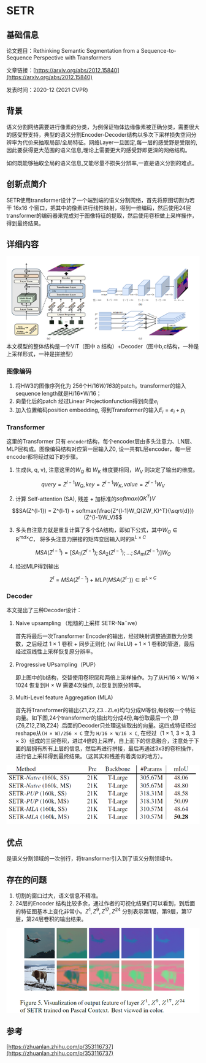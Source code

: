 # SETR

## 基础信息

论文题目：Rethinking Semantic Segmentation from a Sequence-to-Sequence Perspective with Transformers

文章链接：[https://arxiv.org/abs/2012.15840](https://arxiv.org/abs/2012.15840)

发表时间：2020-12 (2021 CVPR)

## 背景

语义分割网络需要进行像素的分类，为例保证物体边缘像素被正确分类，需要很大的感受野支持，典型的语义分割Encoder-Decoder结构以多次下采样损失空间分辨率为代价来抽取局部/全局特征。网络Layer一旦固定,每一层的感受野是受限的,因此要获得更大范围的语义信息,理论上需要更大的感受野即更深的网络结构。

如何既能够抽取全局的语义信息,又能尽量不损失分辨率,一直是语义分割的难点。

## 创新点简介
SETR使用transformer设计了一个端到端的语义分割网络，首先将原图切割为若干 16x16 个窗口，把其中的像素进行线性映射，得到一维编码，然后使用24层transformer的编码器来完成对于图像特征的提取，然后使用卷积做上采样操作，得到最终结果。

## 详细内容
![](../../../img/article/2022-03-11-14-59-06.png)
本文模型的整体结构是一个ViT（图中 a 结构）+Decoder（图中b,c结构，一种是上采样形式，一种是拼接型）

### 图像编码
1. 将H*W*3的图像序列化为 256个H/16*W/16*3的patch。transformer的输入sequence length就是H/16*W/16；
2. 向量化后的patch 经过Linear Projectionfunction得到向量$e_i$
3. 加入位置编码position embedding, 得到Transformer的输入$E_i = e_i + p_i$

### Transformer
这里的Transformer 只有 `encoder`结构，每个encoder层由多头注意力、LN层、MLP层构成。图像编码结构对应第一层输入$Z0$, 设一共有L层encoder，每一层encoder都将经过如下的步骤。
1. 生成(k, q, v), 注意这里的$W_Q$ 和 $W_K$ 维度要相同，$W_V$ 则决定了输出的维度。
   
$$query=Z^{l-1}W_Q, key=Z^{l-1}W_K, value=Z^{l-1}W_V$$

2. 计算 Self-attention (SA), 残差 + 加标准的$softmax(QK^T)V$

$$SA(Z^{l-1}) = Z^{l-1} + softmax(\frac{Z^{l-1}W_Q(ZW_K)^T}{\sqrt{d}})(Z^{l-1}W_V)$$

3. 多头自注意力就是重复计算了多个SA结构，即如下公式，其中$W_O \in \mathbb{R}^{md\times}C$， 将多头注意力拼接的矩阵变回输入时的$\mathbb{R}^{L\times C}$

$$MSA(Z^{l-1}) = [SA_1(Z^{l-1}); SA_2(Z^{l-1});... ; SA_m(Z^{l-1})]W_O$$ 

4. 经过MLP得到输出

$$Z^l = MSA(Z^{l-1}) + MLP(MSA(Z^{l-})) \in \mathbb{R}^{L \times C}$$

### Decoder
本文提出了三种Decoder设计：
1. Naive upsampling （粗糙的上采样 SETR-Na¨ıve）

   首先将最后一次Transformer Encoder的输出，经过映射调整通道数为分类数，之后经过 1 × 1 卷积 + 同步正则化 (w/ ReLU) + 1 × 1 卷积的管道，最后经过双线性上采样恢复原分辨率。

2. Progressive UPsampling（PUP）
   
   即上图中的b结构，交替使用卷积层和两倍上采样操作。为了从H/16 × W/16 × 1024 恢复到H × W 需要4次操作, 以恢复到原分辨率。

3. Multi-Level feature Aggregation (MLA)
   
   首先将Transformer的输出{Z1,Z2,Z3…ZLe}均匀分成M等份,每份取一个特征向量。如下图,24个transformer的输出均分成4份,每份取最后一个,即{Z6,Z12,Z18,Z24} .后面的Decoder只处理这些取出的向量。这四成特征经过reshape从`(H × W)/256 × C` 变为 `H/16 × W/16 × C`, 在经过（1 × 1, 3 × 3, 3 × 3）组成的三层卷积，进过4倍的上采样，自上而下的信息融合，注意处于下面的层拥有所有上层的信息，然后再进行拼接，最后再通过3x3的卷积操作，进行倍上采样得到最终结果。（这其实和残差有着类似的地方）。

![](../../../img/article/2022-04-01-13-26-55.png)

## 优点
是语义分割领域的一次创行，将transformer引入到了语义分割领域中。

## 存在的问题
1. 切割的窗口过大，语义信息不精准。
2. 24层的Encoder 结构比较多余，通过作者的可视化结果们可以看到，到后面的特征图基本上变化非常小。$Z^1, Z^9, Z^17, Z^24$ 分别表示第1层，第9层，第17层，第24层卷积的输出结果。
   
![](../../../img/article/2022-04-01-13-21-46.png)


## 参考
[https://zhuanlan.zhihu.com/p/353116737](https://zhuanlan.zhihu.com/p/353116737)